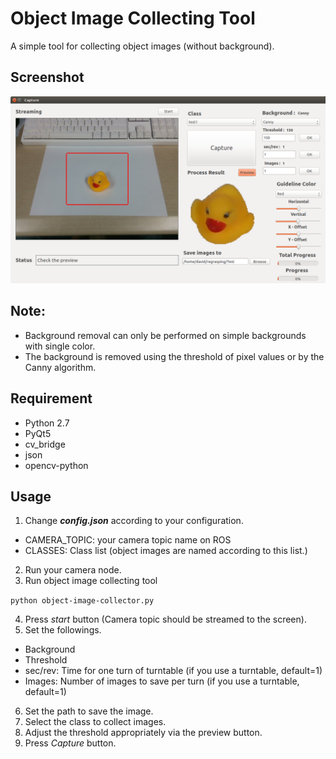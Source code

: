 # Object Image Collecting Tool
A simple tool for collecting object images (without background). 

## Screenshot
![UI](./screenshots/screenshot.png)

## Note:
* Background removal can only be performed on simple backgrounds with single color.
* The background is removed using the threshold of pixel values or by the Canny algorithm.

## Requirement
* Python 2.7
* PyQt5
* cv_bridge
* json
* opencv-python

## Usage
1. Change ***config.json*** according to your configuration.
* CAMERA_TOPIC: your camera topic name on ROS
* CLASSES: Class list (object images are named according to this list.)
2. Run your camera node.
3. Run object image collecting tool

``` python object-image-collector.py ```

4. Press *start* button (Camera topic should be streamed to the screen).
5. Set the followings.
* Background
* Threshold
* sec/rev: Time for one turn of turntable (if you use a turntable, default=1)
* Images: Number of images to save per turn (if you use a turntable, default=1)
6. Set the path to save the image.
7. Select the class to collect images.
8. Adjust the threshold appropriately via the preview button.
9. Press *Capture* button.
